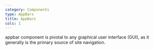 ```yaml
---
category: Components
type: AppBars
title: AppBars
cols: 1
---
```


appbar component is pivotal to any graphical user interface (GUI), as it generally is the primary source of site navigation.